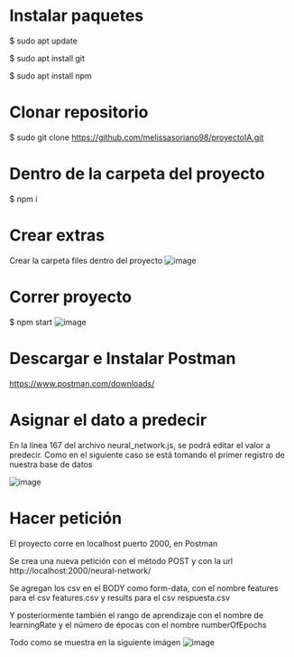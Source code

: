 # Instalar paquetes
$ sudo apt update

$ sudo apt install git

$ sudo apt install npm 

# Clonar repositorio 
$ sudo git clone https://github.com/melissasoriano98/proyectoIA.git

# Dentro de la carpeta del proyecto 
$ npm i

# Crear extras
 Crear la carpeta files dentro del proyecto
 ![image](https://user-images.githubusercontent.com/34258748/126432911-b19e3012-80e0-420e-8116-f9271a1fe753.png)
 
# Correr proyecto 
$ npm start 
![image](https://user-images.githubusercontent.com/34258748/126432526-0601ddbb-6392-48a5-bfdd-fec6bed5b85e.png)

# Descargar e Instalar Postman
https://www.postman.com/downloads/

# Asignar el dato a predecir
En la línea 167 del archivo neural_network.js, se podrá editar el valor a predecir. Como en el siguiente caso se está tomando el primer registro de nuestra base de datos

![image](https://user-images.githubusercontent.com/34258748/126433232-68b05fef-1876-4d05-a23e-fc2cdea42fb1.png)


# Hacer petición 
El proyecto corre en localhost puerto 2000, en Postman

Se crea una nueva petición con el método POST y con la url http://localhost:2000/neural-network/

Se agregan los csv en el BODY como form-data, con el nombre features para el csv features.csv y results para el csv respuesta.csv

Y posteriormente también el rango de aprendizaje con el nombre de learningRate y el número de épocas con el nombre numberOfEpochs

Todo como se muestra en la siguiente imágen
![image](https://user-images.githubusercontent.com/34258748/126431988-8e847838-ae31-4a67-9bcf-c70de020f740.png)
